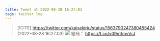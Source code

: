 ```yaml
---
title: Tweet at 2022-08-28 16:27:03
tags: twitter_log
---
```


> [!CITE] https://twitter.com/kaisekiriu/status/1563790247380455424 (2022-08-28 16:27:03)
> ![](https://twitter.com/kaisekiriu/status/1563790247380455424)
> 結局：
> https://t.co/v09m1mvVrJ
